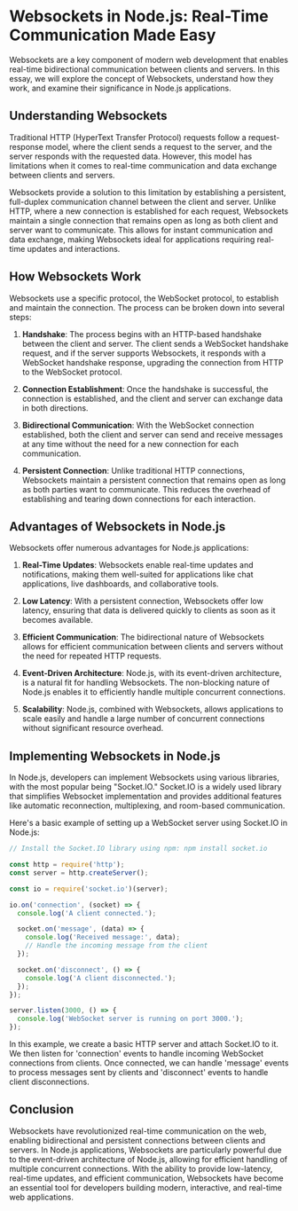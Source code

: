 # Websockets in Node.js: Real-Time Communication Made Easy

Websockets are a key component of modern web development that enables real-time bidirectional communication between clients and servers. In this essay, we will explore the concept of Websockets, understand how they work, and examine their significance in Node.js applications.

## Understanding Websockets

Traditional HTTP (HyperText Transfer Protocol) requests follow a request-response model, where the client sends a request to the server, and the server responds with the requested data. However, this model has limitations when it comes to real-time communication and data exchange between clients and servers.

Websockets provide a solution to this limitation by establishing a persistent, full-duplex communication channel between the client and server. Unlike HTTP, where a new connection is established for each request, Websockets maintain a single connection that remains open as long as both client and server want to communicate. This allows for instant communication and data exchange, making Websockets ideal for applications requiring real-time updates and interactions.

## How Websockets Work

Websockets use a specific protocol, the WebSocket protocol, to establish and maintain the connection. The process can be broken down into several steps:

1. **Handshake**: The process begins with an HTTP-based handshake between the client and server. The client sends a WebSocket handshake request, and if the server supports Websockets, it responds with a WebSocket handshake response, upgrading the connection from HTTP to the WebSocket protocol.

2. **Connection Establishment**: Once the handshake is successful, the connection is established, and the client and server can exchange data in both directions.

3. **Bidirectional Communication**: With the WebSocket connection established, both the client and server can send and receive messages at any time without the need for a new connection for each communication.

4. **Persistent Connection**: Unlike traditional HTTP connections, Websockets maintain a persistent connection that remains open as long as both parties want to communicate. This reduces the overhead of establishing and tearing down connections for each interaction.

## Advantages of Websockets in Node.js

Websockets offer numerous advantages for Node.js applications:

1. **Real-Time Updates**: Websockets enable real-time updates and notifications, making them well-suited for applications like chat applications, live dashboards, and collaborative tools.

2. **Low Latency**: With a persistent connection, Websockets offer low latency, ensuring that data is delivered quickly to clients as soon as it becomes available.

3. **Efficient Communication**: The bidirectional nature of Websockets allows for efficient communication between clients and servers without the need for repeated HTTP requests.

4. **Event-Driven Architecture**: Node.js, with its event-driven architecture, is a natural fit for handling Websockets. The non-blocking nature of Node.js enables it to efficiently handle multiple concurrent connections.

5. **Scalability**: Node.js, combined with Websockets, allows applications to scale easily and handle a large number of concurrent connections without significant resource overhead.

## Implementing Websockets in Node.js

In Node.js, developers can implement Websockets using various libraries, with the most popular being "Socket.IO." Socket.IO is a widely used library that simplifies Websocket implementation and provides additional features like automatic reconnection, multiplexing, and room-based communication.

Here's a basic example of setting up a WebSocket server using Socket.IO in Node.js:

```javascript
// Install the Socket.IO library using npm: npm install socket.io

const http = require('http');
const server = http.createServer();

const io = require('socket.io')(server);

io.on('connection', (socket) => {
  console.log('A client connected.');

  socket.on('message', (data) => {
    console.log('Received message:', data);
    // Handle the incoming message from the client
  });

  socket.on('disconnect', () => {
    console.log('A client disconnected.');
  });
});

server.listen(3000, () => {
  console.log('WebSocket server is running on port 3000.');
});
```

In this example, we create a basic HTTP server and attach Socket.IO to it. We then listen for 'connection' events to handle incoming WebSocket connections from clients. Once connected, we can handle 'message' events to process messages sent by clients and 'disconnect' events to handle client disconnections.

## Conclusion

Websockets have revolutionized real-time communication on the web, enabling bidirectional and persistent connections between clients and servers. In Node.js applications, Websockets are particularly powerful due to the event-driven architecture of Node.js, allowing for efficient handling of multiple concurrent connections. With the ability to provide low-latency, real-time updates, and efficient communication, Websockets have become an essential tool for developers building modern, interactive, and real-time web applications.
